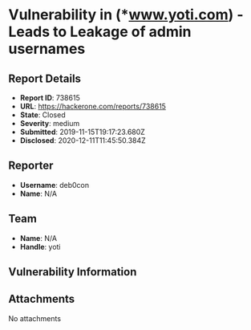 # Vulnerability in (*www.yoti.com) - Leads to Leakage of admin usernames

## Report Details
- **Report ID**: 738615
- **URL**: https://hackerone.com/reports/738615
- **State**: Closed
- **Severity**: medium
- **Submitted**: 2019-11-15T19:17:23.680Z
- **Disclosed**: 2020-12-11T11:45:50.384Z

## Reporter
- **Username**: deb0con
- **Name**: N/A

## Team
- **Name**: N/A
- **Handle**: yoti

## Vulnerability Information


## Attachments
No attachments
